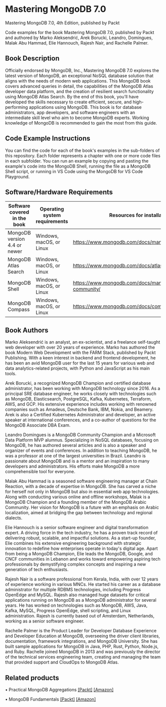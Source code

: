 # Mastering MongoDB 7.0
Mastering MongoDB 7.0, 4th Edition, published by Packt

Code examples for the book Mastering MongoDB 7.0, published by Packt and authored by Marko Aleksendrić, Arek Borucki, Leandro, Domingues, Malak Abu Hammad, Elie Hannouch, Rajesh Nair, and Rachelle Palmer.

## Book Description

Officially endorsed by MongoDB, Inc., Mastering MongoDB 7.0 explores the latest version of MongoDB, an exceptional NoSQL database solution that aligns with the needs of modern web applications. This MongoDB book covers advanced queries in detail, the capabilities of the MongoDB Atlas developer data platform, and the creation of resilient search functionality using MongoDB Atlas Search. By the end of this book, you’ll have developed the skills necessary to create efficient, secure, and high-performing applications using MongoDB. 
This book is for database administrators, app developers, and software engineers with an intermediate skill level who aim to become MongoDB experts. Working knowledge of MongoDB is recommended to gain the most from this guide.

## Code Example Instructions

You can find the code for each of the book's examples in the sub-folders of this repository. Each folder represents a chapter with one or more code files in each subfolder. 
You can run an example by copying and pasting the example's code into the MongoDB Shell, running the file as a MongoDB Shell script, or running in VS Code using the MongoDB for VS Code Playground.

## Software/Hardware Requirements

| Software covered in the book     | Operating system requirements | Resources for installation steps       |
|----------|-----|----------------|
| MongoDB version 4.4 or newer     | Windows, macOS, or Linux  | https://www.mongodb.com/docs/manual/installation/     |
| MongoDB Atlas Search    | Windows, macOS, or Linux  | https://www.mongodb.com/docs/atlas/getting-started/ |
| MongoDB Shell  | Windows, macOS, or Linux  | https://www.mongodb.com/docs/manual/administration/install-community/          |
| MongoDB Compass  | Windows, macOS, or Linux  | https://www.mongodb.com/docs/compass/current/install/       |

## Book Authors

Marko Aleksendrić is an analyst, an ex-scientist, and a freelance self-taught web developer with over 20 years of experience. Marko has authored the book Modern Web Development with the FARM Stack, published by Packt Publishing. With a keen interest in backend and frontend development, he has been an avid MongoDB user for the last 15 years for various web and data analytics-related projects, with Python and JavaScript as his main tools.

Arek Borucki, a recognized MongoDB Champion and certified database administrator, has been working with MongoDB technology since 2016. As a principal SRE database engineer, he works closely with technologies such as MongoDB, Elasticsearch, PostgreSQL, Kafka, Kubernetes, Terraform, AWS, and GCP. His extensive experience includes working with renowned companies such as Amadeus, Deutsche Bank, IBM, Nokia, and Beamery. Arek is also a Certified Kubernetes Administrator and developer, an active speaker at international conferences, and a co-author of questions for the MongoDB Associate DBA Exam.

Leandro Domingues is a MongoDB Community Champion and a Microsoft Data Platform MVP alumnus. Specializing in NoSQL databases, focusing on MongoDB, he has authored several articles and is also a speaker and organizer of events and conferences. In addition to teaching MongoDB, he was a professor at one of the largest universities in Brazil. Leandro is passionate about MongoDB and is a mentor and an inspiration to many developers and administrators. His efforts make MongoDB a more comprehensible tool for everyone.

Malak Abu Hammad is a seasoned software engineering manager at Chain Reaction, with a decade of expertise in MongoDB. She has carved a niche for herself not only in MongoDB but also in essential web app technologies. Along with conducting various online and offline workshops, Malak is a MongoDB Champion and a founding member of the MongoDB Arabic Community. Her vision for MongoDB is a future with an emphasis on Arabic localization, aimed at bridging the gap between technology and regional dialects.

Elie Hannouch is a senior software engineer and digital transformation expert. A driving force in the tech industry, he has a proven track record of delivering robust, scalable, and impactful solutions. As a start-up founder, Elie combines his extensive engineering background with strategic innovation to redefine how enterprises operate in today's digital age. Apart from being a MongoDB Champion, Elie leads the MongoDB, Google, and CNCF communities in Lebanon and works toward empowering aspiring tech professionals by demystifying complex concepts and inspiring a new generation of tech enthusiasts.

Rajesh Nair is a software professional from Kerala, India, with over 12 years of experience working in various MNCs. He started his career as a database administrator for multiple RDBMS technologies, including Progress OpenEdge and MySQL. Rajesh also managed huge datasets for critical applications running on MongoDB as a MongoDB administrator for several years. He has worked on technologies such as MongoDB, AWS, Java, Kafka, MySQL, Progress OpenEdge, shell scripting, and Linux administration. Rajesh is currently based out of Amsterdam, Netherlands, working as a senior software engineer.

Rachelle Palmer is the Product Leader for Developer Database Experience and Developer Education at MongoDB, overseeing the driver client libraries, documentation, framework integrations, and MongoDB University. She has built sample applications for MongoDB in Java, PHP, Rust, Python, Node.js, and Ruby. Rachelle joined MongoDB in 2013 and was previously the director of the technical services engineering team, creating and managing the team that provided support and CloudOps to MongoDB Atlas. 

## Related products

•	Practical MongoDB Aggregations [[Packt]](https://www.packtpub.com/product/practical-mongodb-aggregations/9781835080641) [[Amazon]](https://www.amazon.in/Practical-MongoDB-Aggregations-developing-aggregation-ebook/dp/B0CGVKYGPT/ref=sr_1_1?crid=JJ8ERCC8G6DZ&keywords=Practical+MongoDB+Aggregations&qid=1704189167&sprefix=practical+mongodb+aggregations%2Caps%2C435&sr=8-1)

•	MongoDB Fundamentals [[Packt]](https://www.packtpub.com/product/mongodb-fundamentals/9781839210648) [[Amazon]](https://www.amazon.in/MongoDB-Workshop-Interactive-Approach-Learning/dp/1839210648/ref=sr_1_1?crid=WQG6CUMZ8LI6&keywords=MongoDB+Fundamentals&qid=1704189402&sprefix=mongodb+fundamentals%2Caps%2C213&sr=8-1)

